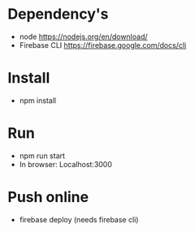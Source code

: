 # Dependency's
* node https://nodejs.org/en/download/
* Firebase CLI https://firebase.google.com/docs/cli

# Install
* npm install

# Run
* npm run start 
* In browser: Localhost:3000

# Push online
* firebase deploy (needs firebase cli)

